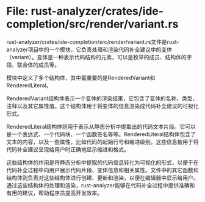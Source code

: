 # File: rust-analyzer/crates/ide-completion/src/render/variant.rs

rust-analyzer/crates/ide-completion/src/render/variant.rs文件是rust-analyzer项目中的一个模块，它负责处理和渲染代码补全建议中的变体（variant）。变体是一种表示代码结构的元素，可以是枚举的成员、结构体的字段、联合体的成员等。

模块中定义了多个结构体，其中最重要的是RenderedVariant和RenderedLiteral。

RenderedVariant结构体表示一个变体的渲染结果，它包含了变体的名称、类型、注释以及其它属性值。这个结构体用于将变体的信息渲染成代码补全建议的可视化形式。

RenderedLiteral结构体则用于表示从静态分析中提取出的代码文本片段。它可以是一个表达式、一个代码块、一个函数签名等等。RenderedLiteral结构体包含了文本的内容，以及一些属性，比如代码的起始行号和缩进级别。这些信息被用于将代码补全建议呈现给用户时正确地显示缩进和格式。

这些结构体的作用是将静态分析中提取的代码信息转化为可视化的形式，以便于在代码补全过程中向用户展示代码片段、变体信息和相关属性。文件中的其它函数和结构体则负责对这些结构体进行创建、更新和渲染，以便在编辑器中显示给用户。通过这些结构体的处理和渲染，rust-analyzer能够在代码补全过程中提供准确和有用的建议，帮助程序员提高开发效率。

